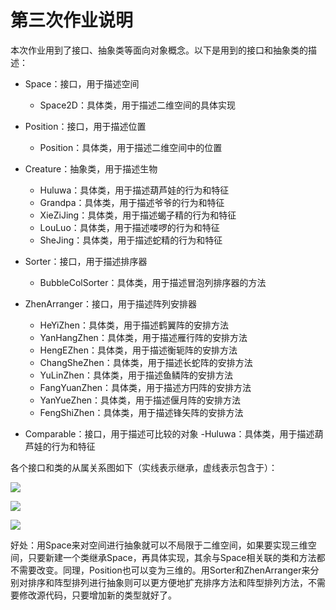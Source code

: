 # 第三次作业说明
本次作业用到了接口、抽象类等面向对象概念。以下是用到的接口和抽象类的描述：
	
- Space：接口，用于描述空间
	- Space2D：具体类，用于描述二维空间的具体实现
		

- Position：接口，用于描述位置
	- Position：具体类，用于描述二维空间中的位置

- Creature：抽象类，用于描述生物
	- Huluwa：具体类，用于描述葫芦娃的行为和特征
	- Grandpa：具体类，用于描述爷爷的行为和特征
	- XieZiJing：具体类，用于描述蝎子精的行为和特征
	- LouLuo：具体类，用于描述喽啰的行为和特征
	- SheJing：具体类，用于描述蛇精的行为和特征

- Sorter：接口，用于描述排序器
	- BubbleColSorter：具体类，用于描述冒泡列排序器的方法

- ZhenArranger：接口，用于描述阵列安排器
	- HeYiZhen：具体类，用于描述鹤翼阵的安排方法
	- YanHangZhen：具体类，用于描述雁行阵的安排方法
	- HengEZhen：具体类，用于描述衡轭阵的安排方法
	- ChangSheZhen：具体类，用于描述长蛇阵的安排方法 
	- YuLinZhen：具体类，用于描述鱼鳞阵的安排方法	
	- FangYuanZhen：具体类，用于描述方円阵的安排方法	 
	- YanYueZhen：具体类，用于描述偃月阵的安排方法	 
	- FengShiZhen：具体类，用于描述锋矢阵的安排方法	
 
- Comparable：接口，用于描述可比较的对象
	-Huluwa：具体类，用于描述葫芦娃的行为和特征
	
各个接口和类的从属关系图如下（实线表示继承，虚线表示包含于）：


![](https://github.com/HuangWenJ/java-2017f-homework/blob/master/20171010/%E9%BB%84%E6%96%87%E6%9D%B0-151220043/pic/1.png?raw=true)

![](https://github.com/HuangWenJ/java-2017f-homework/blob/master/20171010/%E9%BB%84%E6%96%87%E6%9D%B0-151220043/pic/2.png?raw=true)

![](https://github.com/HuangWenJ/java-2017f-homework/blob/master/20171010/%E9%BB%84%E6%96%87%E6%9D%B0-151220043/pic/3.png?raw=true)


好处：用Space来对空间进行抽象就可以不局限于二维空间，如果要实现三维空间，只要新建一个类继承Space，再具体实现，其余与Space相关联的类和方法都不需要改变。同理，Position也可以变为三维的。用Sorter和ZhenArranger来分别对排序和阵型排列进行抽象则可以更方便地扩充排序方法和阵型排列方法，不需要修改源代码，只要增加新的类型就好了。
